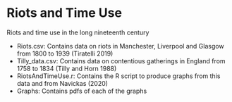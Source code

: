 # Riots and Time Use
Riots and time use in the long nineteenth century

- Riots.csv: Contains data on riots in Manchester, Liverpool and Glasgow from 1800 to 1939 (Tiratelli 2019)
- Tilly_data.csv: Contains data on contentious gatherings in England from 1758 to 1834 (Tilly and Horn 1988)
- RiotsAndTimeUse.r: Contains the R script to produce graphs from this data and from Navickas (2020)
- Graphs: Contains pdfs of each of the graphs
